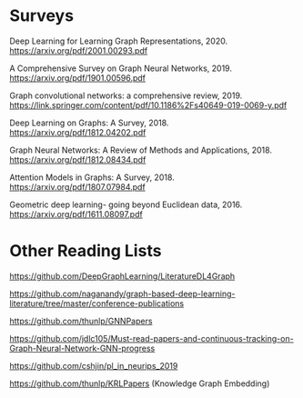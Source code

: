 # Surveys

Deep Learning for Learning Graph Representations, 2020. https://arxiv.org/pdf/2001.00293.pdf

A Comprehensive Survey on Graph Neural Networks, 2019. https://arxiv.org/pdf/1901.00596.pdf

Graph convolutional networks: a comprehensive review, 2019. https://link.springer.com/content/pdf/10.1186%2Fs40649-019-0069-y.pdf

Deep Learning on Graphs: A Survey, 2018. https://arxiv.org/pdf/1812.04202.pdf

Graph Neural Networks: A Review of Methods and Applications, 2018. https://arxiv.org/pdf/1812.08434.pdf

Attention Models in Graphs: A Survey, 2018. https://arxiv.org/pdf/1807.07984.pdf

Geometric deep learning- going beyond Euclidean data, 2016. https://arxiv.org/pdf/1611.08097.pdf

# Other Reading Lists

https://github.com/DeepGraphLearning/LiteratureDL4Graph

https://github.com/naganandy/graph-based-deep-learning-literature/tree/master/conference-publications

https://github.com/thunlp/GNNPapers

https://github.com/jdlc105/Must-read-papers-and-continuous-tracking-on-Graph-Neural-Network-GNN-progress

https://github.com/cshjin/pl_in_neurips_2019

https://github.com/thunlp/KRLPapers (Knowledge Graph Embedding)
